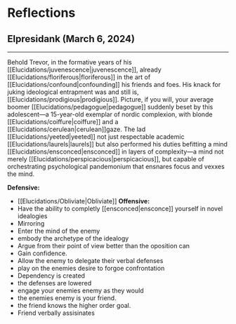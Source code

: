 # Reflections


## Elpresidank (March 6, 2024)
---
Behold Trevor, in the formative years of his [[Elucidations/juvenescence|juvenescence]], already [[Elucidations/floriferous|floriferous]] in the art of [[Elucidations/confound|confounding]] his friends and foes. His knack for juking ideological entrapment was and still is, [[Elucidations/prodigious|prodigious]]. Picture, if you will, your average boomer [[Elucidations/pedagogue|pedagogue]] suddenly beset by this adolescent—a 15-year-old exemplar of nordic complexion, with blonde [[Elucidations/coiffure|coiffure]] and a [[Elucidations/cerulean|cerulean]]gaze. The lad [[Elucidations/yeeted|yeeted]] not just respectable academic [[Elucidations/laurels|laurels]] but also performed his duties befitting a mind [[Elucidations/ensconced|ensconced]] in layers of complexity—a mind not merely [[Elucidations/perspicacious|perspicacious]], but capable of orchestrating psychological pandemonium that ensnares focus and vexxes the mind.

**Defensive:**
- [[Elucidations/Obliviate|Obliviate]]
**Offensive:**
- Have the ability to completly [[ensconced|ensconce]] yourself in novel idealogies
- Mirroring
- Enter the mind of the enemy
- embody the archetype of the idealogy
- Argue from their point of view better than the oposition can
- Gain confidence.
- Allow the enemy to delegate their verbal defenses
- play on the enemies desire to forgoe confrontation
- Dependency is created
- the defenses are lowered
- engage your enemies enemy as they would
- the enemies enemy is your friend.
- the friend knows the higher order goal.
- Friend verbally assisinates







